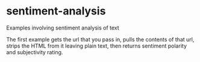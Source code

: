 # sentiment-analysis
Examples involving sentiment analysis of text

The first example gets the url that you pass in, pulls the contents of that url, strips the HTML from it leaving plain text, then returns sentiment polarity and subjectivity rating.
